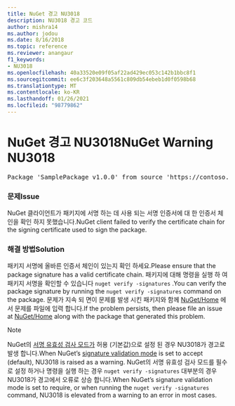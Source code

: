 ```yaml
---
title: NuGet 경고 NU3018
description: NU3018 경고 코드
author: mishra14
ms.author: jodou
ms.date: 8/16/2018
ms.topic: reference
ms.reviewer: anangaur
f1_keywords:
- NU3018
ms.openlocfilehash: 40a33520e09f05af22ad429ec053c142b1bbc8f1
ms.sourcegitcommit: ee6c3f203648a5561c809db54ebeb1d0f0598b68
ms.translationtype: MT
ms.contentlocale: ko-KR
ms.lasthandoff: 01/26/2021
ms.locfileid: "98779862"
---
```

# <a name="nuget-warning-nu3018"></a><span data-ttu-id="2b2f5-103">NuGet 경고 NU3018</span><span class="sxs-lookup"><span data-stu-id="2b2f5-103">NuGet Warning NU3018</span></span>

<pre>Package 'SamplePackage v1.0.0' from source 'https://contoso.com/index.json': The primary signature found a chain building issue: A certificate chain processed, but terminated in a root certificate which is not trusted by the trust provider.</pre>

### <a name="issue"></a><span data-ttu-id="2b2f5-104">문제</span><span class="sxs-lookup"><span data-stu-id="2b2f5-104">Issue</span></span>

<span data-ttu-id="2b2f5-105">NuGet 클라이언트가 패키지에 서명 하는 데 사용 되는 서명 인증서에 대 한 인증서 체인을 확인 하지 못했습니다.</span><span class="sxs-lookup"><span data-stu-id="2b2f5-105">NuGet client failed to verify the certificate chain for the signing certificate used to sign the package.</span></span>


### <a name="solution"></a><span data-ttu-id="2b2f5-106">해결 방법</span><span class="sxs-lookup"><span data-stu-id="2b2f5-106">Solution</span></span>

<span data-ttu-id="2b2f5-107">패키지 서명에 올바른 인증서 체인이 있는지 확인 하세요.</span><span class="sxs-lookup"><span data-stu-id="2b2f5-107">Please ensure that the package signature has a valid certificate chain.</span></span> <span data-ttu-id="2b2f5-108">패키지에 대해 명령을 실행 하 여 패키지 서명을 확인할 수 있습니다 `nuget verify -signatures` .</span><span class="sxs-lookup"><span data-stu-id="2b2f5-108">You can verify the package signature by running the `nuget verify -signatures` command on the package.</span></span> <span data-ttu-id="2b2f5-109">문제가 지속 되 면이 문제를 발생 시킨 패키지와 함께 [NuGet/Home](https://github.com/NuGet/Home/issues) 에서 문제를 파일에 입력 합니다.</span><span class="sxs-lookup"><span data-stu-id="2b2f5-109">If the problem persists, then please file an issue at [NuGet/Home](https://github.com/NuGet/Home/issues) along with the package that generated this problem.</span></span>


> [!Note]
> <span data-ttu-id="2b2f5-110">NuGet의 [서명 유효성 검사 모드가](../../consume-packages/installing-signed-packages.md#configure-package-signature-requirements) 허용 (기본값)으로 설정 된 경우 NU3018가 경고로 발생 합니다.</span><span class="sxs-lookup"><span data-stu-id="2b2f5-110">When NuGet’s [signature validation mode](../../consume-packages/installing-signed-packages.md#configure-package-signature-requirements) is set to accept (default), NU3018 is raised as a warning.</span></span> <span data-ttu-id="2b2f5-111">NuGet의 서명 유효성 검사 모드를 필수로 설정 하거나 명령을 실행 하는 경우 `nuget verify -signatures` 대부분의 경우 NU3018가 경고에서 오류로 상승 합니다.</span><span class="sxs-lookup"><span data-stu-id="2b2f5-111">When NuGet’s signature validation mode is set to require, or when running the `nuget verify -signatures` command, NU3018 is elevated from a warning to an error in most cases.</span></span> 
